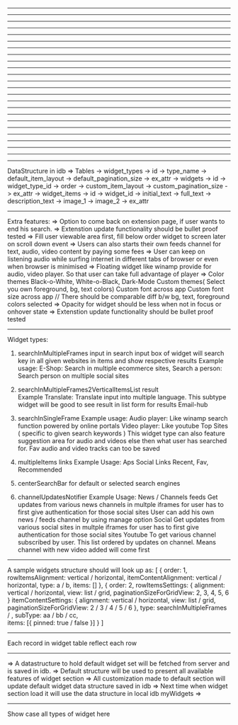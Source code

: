 


-------------------------------------------------



-------------------------------------------------



-------------------------------------------------



-------------------------------------------------



-------------------------------------------------



-------------------------------------------------



-------------------------------------------------



-------------------------------------------------



-------------------------------------------------



-------------------------------------------------



-------------------------------------------------



-------------------------------------------------



-------------------------------------------------



-------------------------------------------------



-------------------------------------------------



-------------------------------------------------



-------------------------------------------------



-------------------------------------------------



-------------------------------------------------



-------------------------------------------------



-------------------------------------------------



-------------------------------------------------



-------------------------------------------------



-------------------------------------------------

DataStructure in idb
  =>  Tables
    ->  widget_types
      ->  id
      ->  type_name
      ->  default_item_layout
      ->  default_pagination_size
      ->  ex_attr
    ->  widgets
      ->  id
      ->  widget_type_id
      ->  order
      ->  custom_item_layout
      ->  custom_pagination_size
      ->  ex_attr
    ->  widget_items
      ->  id
      ->  widget_id
      ->  initial_text
      ->  full_text
      ->  description_text
      ->  image_1
      ->  image_2
      ->  ex_attr

-------------------------------------------------

Extra features:
  =>  Option to come back on extension page, if user wants to end his search.
  =>  Extenstion update functionality should be bullet proof tested
  =>  Fill user viewable area first, fill below order widget to screen later on scroll down event
  =>  Users can also starts their own feeds channel for text, audio, video content by paying some fees
  =>  User can keep on listening audio while surfing internet in different tabs of browser or even when browser is minimised
  =>  Floating widget like winamp provide for audio, video player. So that user can take full advantage of player
  =>  Color themes
        Black-o-White, White-o-Black, Dark-Mode
        Custom themes( Select you own foreground, bg, text colors)
        Custom font across app
        Custom font size across app
        // There should be comparable diff b/w bg, text, foreground colors selected
  =>  Opacity for widget should be less when not in focus or onhover state
  =>  Extenstion update functionality should be bullet proof tested


-------------------------------------------------

Widget types:
  1.  searchInMultipleFrames
        input in search input box of widget will search key in all given websites in items and show respective results
        Example usage: 
          E-Shop: Search in multiple ecommerce sites,
          Search a person: Search person on multiple social sites
      
  2.  searchInMultipleFrames2VerticalItemsList result    
        Example
          Translate: Translate input into multiple language. This subtype widget will be good to see result in list form for results
          Email-hub

  3.  searchInSingleFrame
        Example usage:
          Audio player: Like winamp search function powered by online portals
          Video player: Like youtube
          Top Sites ( specific to given search keywords )
        This widget type can also feature suggestion area for audio and videos else then what user has searched for.
        Fav audio and video tracks can too be saved

  4.  multipleItems links
        Example Usage:
          Aps
          Social
          Links
            Recent, Fav, Recommended
          
  5.  centerSearchBar for default or selected search engines

  6.  channelUpdatesNotifier
        Example Usage:
          News / Channels feeds
            Get updates from various news channels in multple iframes for user has to first give authentication for those social sites
            User can add his own news / feeds channel by using manage option
          Social
            Get updates from various social sites in multple iframes for user has to first give authentication for those social sites
          Youtube
            To get various channel subscribed by user. This list ordered by updates on channel. Means channel with new video added will come first
 

-------------------------------------------------

A sample widgets structure should will look up as:
[
  {
    order: 1,
    rowItemsAlignment: vertical / horizontal,
    itemContentAlignment: vertical / horizontal,
    type: a / b,
    items: []
  }, {
    order: 2,
    rowItemsSettings: {
      alignment: vertical / horizontal,
      view: list / grid,
      paginationSizeForGridView: 2, 3, 4, 5, 6
    }
    itemContentSettings: {
      alignment: vertical / horizontal,
      view: list / grid,
      paginationSizeForGridView: 2 / 3 / 4 / 5 / 6
    },
    type: searchInMultipleFrames / ,
    subType: aa / bb / cc,    
    items: [{
      pinned: true / false
    }]
  }
]

-------------------------------------------------

Each record in widget table reflect each row

-------------------------------------------------

  =>  A datastructure to hold default widget set will be fetched from server and is saved in idb. 
  =>  Default structure will be used to present all available features of widget section
  =>  All customization made to default section will update default widget data structure saved in idb
  =>  Next time when widget section load it will use the data structure in local idb myWidgets
  =>  

-------------------------------------------------

Show case all types of widget here


